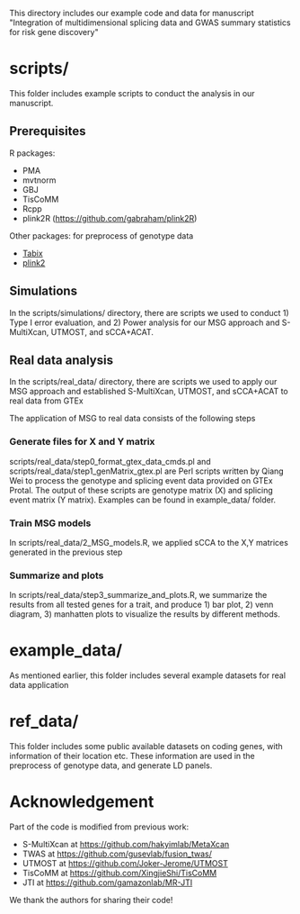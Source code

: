 This directory includes our example code and data for manuscript "Integration of multidimensional splicing data and GWAS summary statistics for risk gene discovery"

# scripts/

This folder includes example scripts to conduct the analysis in our manuscript.

## Prerequisites

R packages: 
- PMA
- mvtnorm
- GBJ
- TisCoMM
- Rcpp
- plink2R (https://github.com/gabraham/plink2R)

Other packages: for preprocess of genotype data
- [Tabix](http://www.htslib.org/doc/tabix.html) 
- [plink2](https://www.cog-genomics.org/plink/2.0/) 


## Simulations

In the scripts/simulations/ directory, there are scripts we used to conduct 1) Type I error evaluation, and 2) Power analysis for our MSG approach and S-MultiXcan, UTMOST, and sCCA+ACAT. 

## Real data analysis

In the scripts/real_data/ directory, there are scripts we used to apply our MSG approach and established S-MultiXcan, UTMOST, and sCCA+ACAT to real data from GTEx

The application of MSG to real data consists of the following steps

### Generate files for X and Y matrix

scripts/real_data/step0_format_gtex_data_cmds.pl and scripts/real_data/step1_genMatrix_gtex.pl are Perl scripts written by Qiang Wei to process the genotype and splicing event data provided on GTEx Protal. The output of these scripts are genotype matrix (X) and splicing event matrix (Y matrix). Examples can be found in example_data/ folder.

### Train MSG models

In scripts/real_data/2_MSG_models.R, we applied sCCA to the X,Y matrices generated in the previous step

### Summarize and plots

In scripts/real_data/step3_summarize_and_plots.R, we summarize the results from all tested genes for a trait, and produce 1) bar plot, 2) venn diagram, 3) manhatten plots to visualize the results by different methods.


# example_data/

As mentioned earlier, this folder includes several example datasets for real data application

# ref_data/

This folder includes some public available datasets on coding genes, with information of their location etc. These information are used in the preprocess of genotype data, and generate LD panels.  

# Acknowledgement

Part of the code is modified from previous work: 
- S-MultiXcan at https://github.com/hakyimlab/MetaXcan
- TWAS at https://github.com/gusevlab/fusion_twas/
- UTMOST at https://github.com/Joker-Jerome/UTMOST
- TisCoMM at https://github.com/XingjieShi/TisCoMM
- JTI at https://github.com/gamazonlab/MR-JTI

We thank the authors for sharing their code! 

